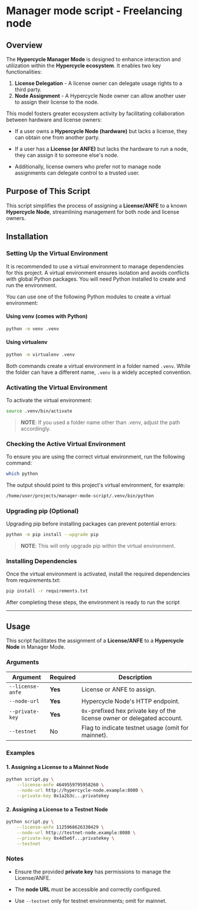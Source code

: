 # Manager mode script - Freelancing node

## Overview

The **Hypercycle Manager Mode** is designed to enhance interaction and utilization within the **Hypercycle ecosystem**. It enables two key functionalities:

1. **License Delegation** - A license owner can delegate usage rights to a third party.
2. **Node Assignment** - A Hypercycle Node owner can allow another user to assign their license to the node.

This model fosters greater ecosystem activity by facilitating collaboration between hardware and license owners:

- If a user owns a **Hypercycle Node (hardware)** but lacks a license, they can obtain one from another party.

- If a user has a **License (or ANFE)** but lacks the hardware to run a node, they can assign it to someone else's node.

- Additionally, license owners who prefer not to manage node assignments can delegate control to a trusted user.

## Purpose of This Script

This script simplifies the process of assigning a **License/ANFE** to a known **Hypercycle Node**, streamlining management for both node and license owners.

## Installation

### Setting Up the Virtual Environment

It is recommended to use a virtual environment to manage dependencies for this project. A virtual environment ensures isolation and avoids conflicts with global Python packages. You will need Python installed to create and run the environment.

You can use one of the following Python modules to create a virtual environment:

#### Using venv (comes with Python)

```bash
python -m venv .venv
```

#### Using virtualenv

```bash
python -m virtualenv .venv
```

Both commands create a virtual environment in a folder named `.venv`. While the folder can have a different name, `.venv` is a widely accepted convention.

### Activating the Virtual Environment

To activate the virtual environment:

```bash
source .venv/bin/activate
```

>**NOTE**: If you used a folder name other than .venv, adjust the path accordingly.

### Checking the Active Virtual Environment

To ensure you are using the correct virtual environment, run the following command:

```bash
which python
```

The output should point to this project's virtual environment, for example:

```bash
/home/user/projects/manager-mode-script/.venv/bin/python
```

### Upgrading pip (Optional)

Upgrading pip before installing packages can prevent potential errors:

```bash
python -m pip install --upgrade pip
```

>**NOTE**: This will only upgrade pip within the virtual environment.

### Installing Dependencies

Once the virtual environment is activated, install the required dependencies from requirements.txt:

```bash
pip install -r requirements.txt
```

After completing these steps, the environment is ready to run the script

---

## Usage

This script facilitates the assignment of a **License/ANFE** to a **Hypercycle Node** in Manager Mode.

### Arguments

| Argument | Required | Description |
|----------|----------|-------------|
| `--license-anfe` | **Yes** | License or ANFE to assign. |
| `--node-url` | **Yes** | Hypercycle Node's HTTP endpoint. |
| `--private-key` | **Yes** | `0x`-prefixed hex private key of the license owner or delegated account. |
| `--testnet` | No | Flag to indicate testnet usage (omit for mainnet). |

### Examples

#### 1. Assigning a License to a Mainnet Node

```sh
python script.py \
    --license-anfe 4649559795958260 \
    --node-url http://hypercycle-node.example:8080 \
    --private-key 0x1a2b3c...privatekey
```

#### 2. Assigning a License to a Testnet Node

```sh
python script.py \
    --license-anfe 1125968626330429 \
    --node-url http://testnet-node.example:8080 \
    --private-key 0x4d5e6f...privatekey \
    --testnet
```

### Notes

- Ensure the provided **private key** has permissions to manage the License/ANFE.

- The **node URL** must be accessible and correctly configured.

- Use `--testnet` only for testnet environments; omit for mainnet.
